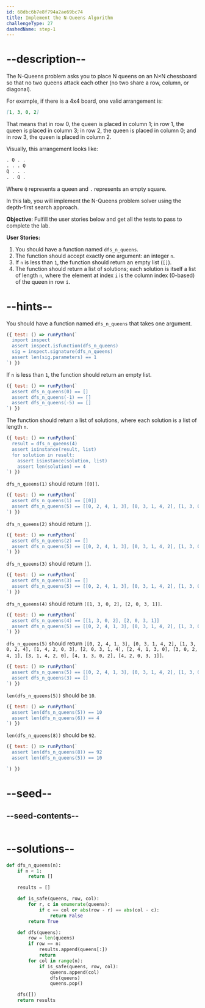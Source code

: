 ```yaml
---
id: 68dbc6b7e8f794a2ae69bc74
title: Implement the N-Queens Algorithm
challengeType: 27
dashedName: step-1
---
```


# --description--

The N-Queens problem asks you to place N queens on an N×N chessboard so that no two queens attack each other (no two share a row, column, or diagonal). 

For example, if there is a 4x4 board, one valid arrangement is:

```md
[1, 3, 0, 2]
```

That means that in row 0, the queen is placed in column 1; in row 1, the queen is placed in column 3; in row 2, the queen is placed in column 0; and in row 3, the queen is placed in column 2.

Visually, this arrangement looks like:

```md
. Q . .
. . . Q
Q . . .
. . Q .
```

Where `Q` represents a queen and `.` represents an empty square.

In this lab, you will implement the N-Queens problem solver using the depth-first search approach.


**Objective**: Fulfill the user stories below and get all the tests to pass to complete the lab.

**User Stories:**

1. You should have a function named `dfs_n_queens`.
2. The function should accept exactly one argument: an integer `n`.
3. If `n` is less than `1`, the function should return an empty list (`[]`).
4. The function should return a list of solutions; each solution is itself a list of length `n`, where the element at index `i` is the column index (0-based) of the queen in row `i`.

# --hints--

You should have a function named `dfs_n_queens` that takes one argument.

```js
({ test: () => runPython(`
  import inspect
  assert inspect.isfunction(dfs_n_queens)
  sig = inspect.signature(dfs_n_queens)
  assert len(sig.parameters) == 1
`) })
```

If `n` is less than `1`, the function should return an empty list.

```js
({ test: () => runPython(`
  assert dfs_n_queens(0) == []
  assert dfs_n_queens(-1) == []
  assert dfs_n_queens(-5) == []
`) })
```

The function should return a list of solutions, where each solution is a list of length `n`.

```js
({ test: () => runPython(`
  result = dfs_n_queens(4)
  assert isinstance(result, list)
  for solution in result:
    assert isinstance(solution, list)
    assert len(solution) == 4
`) })
```

`dfs_n_queens(1)` should return `[[0]]`.

```js
({ test: () => runPython(`
  assert dfs_n_queens(1) == [[0]]
  assert dfs_n_queens(5) == [[0, 2, 4, 1, 3], [0, 3, 1, 4, 2], [1, 3, 0, 2, 4], [1, 4, 2, 0, 3], [2, 0, 3, 1, 4], [2, 4, 1, 3, 0], [3, 0, 2, 4, 1], [3, 1, 4, 2, 0], [4, 1, 3, 0, 2], [4, 2, 0, 3, 1]]
`) })
```

`dfs_n_queens(2)` should return `[]`.

```js
({ test: () => runPython(`
  assert dfs_n_queens(2) == []
  assert dfs_n_queens(5) == [[0, 2, 4, 1, 3], [0, 3, 1, 4, 2], [1, 3, 0, 2, 4], [1, 4, 2, 0, 3], [2, 0, 3, 1, 4], [2, 4, 1, 3, 0], [3, 0, 2, 4, 1], [3, 1, 4, 2, 0], [4, 1, 3, 0, 2], [4, 2, 0, 3, 1]]
`) })
```

`dfs_n_queens(3)` should return `[]`.

```js
({ test: () => runPython(`
  assert dfs_n_queens(3) == []
  assert dfs_n_queens(5) == [[0, 2, 4, 1, 3], [0, 3, 1, 4, 2], [1, 3, 0, 2, 4], [1, 4, 2, 0, 3], [2, 0, 3, 1, 4], [2, 4, 1, 3, 0], [3, 0, 2, 4, 1], [3, 1, 4, 2, 0], [4, 1, 3, 0, 2], [4, 2, 0, 3, 1]]
`) })
```

`dfs_n_queens(4)` should return `[[1, 3, 0, 2], [2, 0, 3, 1]]`.

```js
({ test: () => runPython(`
  assert dfs_n_queens(4) == [[1, 3, 0, 2], [2, 0, 3, 1]]
  assert dfs_n_queens(5) == [[0, 2, 4, 1, 3], [0, 3, 1, 4, 2], [1, 3, 0, 2, 4], [1, 4, 2, 0, 3], [2, 0, 3, 1, 4], [2, 4, 1, 3, 0], [3, 0, 2, 4, 1], [3, 1, 4, 2, 0], [4, 1, 3, 0, 2], [4, 2, 0, 3, 1]]
`) })
```

`dfs_n_queens(5)` should return `[[0, 2, 4, 1, 3], [0, 3, 1, 4, 2], [1, 3, 0, 2, 4], [1, 4, 2, 0, 3], [2, 0, 3, 1, 4], [2, 4, 1, 3, 0], [3, 0, 2, 4, 1], [3, 1, 4, 2, 0], [4, 1, 3, 0, 2], [4, 2, 0, 3, 1]]`.

```js
({ test: () => runPython(`
  assert dfs_n_queens(5) == [[0, 2, 4, 1, 3], [0, 3, 1, 4, 2], [1, 3, 0, 2, 4], [1, 4, 2, 0, 3], [2, 0, 3, 1, 4], [2, 4, 1, 3, 0], [3, 0, 2, 4, 1], [3, 1, 4, 2, 0], [4, 1, 3, 0, 2], [4, 2, 0, 3, 1]]
  assert dfs_n_queens(3) == []
`) })
```

`len(dfs_n_queens(5))` should be `10`.

```js
({ test: () => runPython(`
  assert len(dfs_n_queens(5)) == 10
  assert len(dfs_n_queens(6)) == 4
`) })
```

`len(dfs_n_queens(8))` should be `92`.

```js
({ test: () => runPython(`
  assert len(dfs_n_queens(8)) == 92
  assert len(dfs_n_queens(5)) == 10

`) })
```

# --seed--

## --seed-contents--

```py

```

# --solutions--

```py
def dfs_n_queens(n):
    if n < 1:
        return []

    results = []

    def is_safe(queens, row, col):
        for r, c in enumerate(queens):
            if c == col or abs(row - r) == abs(col - c):
                return False
        return True

    def dfs(queens):
        row = len(queens)
        if row == n:
            results.append(queens[:])
            return
        for col in range(n):
            if is_safe(queens, row, col):
                queens.append(col)
                dfs(queens)
                queens.pop()

    dfs([])
    return results
```

